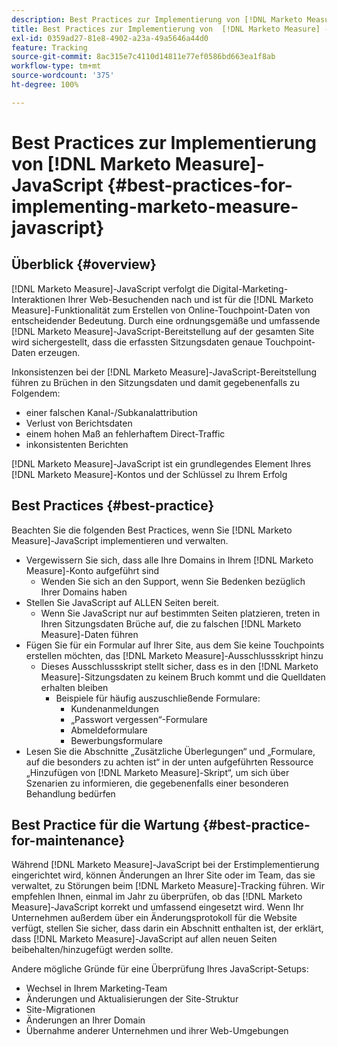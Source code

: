 ```yaml
---
description: Best Practices zur Implementierung von [!DNL Marketo Measure] JavaScript – [!DNL Marketo Measure] – Produktdokumentation
title: Best Practices zur Implementierung von  [!DNL Marketo Measure] -JavaScript
exl-id: 0359ad27-81e8-4902-a23a-49a5646a44d0
feature: Tracking
source-git-commit: 8ac315e7c4110d14811e77ef0586bd663ea1f8ab
workflow-type: tm+mt
source-wordcount: '375'
ht-degree: 100%

---
```


# Best Practices zur Implementierung von [!DNL Marketo Measure]-JavaScript {#best-practices-for-implementing-marketo-measure-javascript}

## Überblick {#overview}

[!DNL Marketo Measure]-JavaScript verfolgt die Digital-Marketing-Interaktionen Ihrer Web-Besuchenden nach und ist für die [!DNL Marketo Measure]-Funktionalität zum Erstellen von Online-Touchpoint-Daten von entscheidender Bedeutung. Durch eine ordnungsgemäße und umfassende [!DNL Marketo Measure]-JavaScript-Bereitstellung auf der gesamten Site wird sichergestellt, dass die erfassten Sitzungsdaten genaue Touchpoint-Daten erzeugen.

Inkonsistenzen bei der [!DNL Marketo Measure]-JavaScript-Bereitstellung führen zu Brüchen in den Sitzungsdaten und damit gegebenenfalls zu Folgendem:

* einer falschen Kanal-/Subkanalattribution
* Verlust von Berichtsdaten
* einem hohen Maß an fehlerhaftem Direct-Traffic
* inkonsistenten Berichten

[!DNL Marketo Measure]-JavaScript ist ein grundlegendes Element Ihres [!DNL Marketo Measure]-Kontos und der Schlüssel zu Ihrem Erfolg

## Best Practices {#best-practice}

Beachten Sie die folgenden Best Practices, wenn Sie [!DNL Marketo Measure]-JavaScript implementieren und verwalten.

* Vergewissern Sie sich, dass alle Ihre Domains in Ihrem [!DNL Marketo Measure]-Konto aufgeführt sind
   * Wenden Sie sich an den Support, wenn Sie Bedenken bezüglich Ihrer Domains haben
* Stellen Sie JavaScript auf ALLEN Seiten bereit.
   * Wenn Sie JavaScript nur auf bestimmten Seiten platzieren, treten in Ihren Sitzungsdaten Brüche auf, die zu falschen [!DNL Marketo Measure]-Daten führen
* Fügen Sie für ein Formular auf Ihrer Site, aus dem Sie keine Touchpoints erstellen möchten, das [!DNL Marketo Measure]-Ausschlussskript hinzu
   * Dieses Ausschlussskript stellt sicher, dass es in den [!DNL Marketo Measure]-Sitzungsdaten zu keinem Bruch kommt und die Quelldaten erhalten bleiben
      * Beispiele für häufig auszuschließende Formulare:
         * Kundenanmeldungen
         * „Passwort vergessen“-Formulare
         * Abmeldeformulare
         * Bewerbungsformulare
* Lesen Sie die Abschnitte „Zusätzliche Überlegungen“ und „Formulare, auf die besonders zu achten ist“ in der unten aufgeführten Ressource „Hinzufügen von [!DNL Marketo Measure]-Skript“, um sich über Szenarien zu informieren, die gegebenenfalls einer besonderen Behandlung bedürfen

## Best Practice für die Wartung {#best-practice-for-maintenance}

Während [!DNL Marketo Measure]-JavaScript bei der Erstimplementierung eingerichtet wird, können Änderungen an Ihrer Site oder im Team, das sie verwaltet, zu Störungen beim [!DNL Marketo Measure]-Tracking führen. Wir empfehlen Ihnen, einmal im Jahr zu überprüfen, ob das [!DNL Marketo Measure]-JavaScript korrekt und umfassend eingesetzt wird. Wenn Ihr Unternehmen außerdem über ein Änderungsprotokoll für die Website verfügt, stellen Sie sicher, dass darin ein Abschnitt enthalten ist, der erklärt, dass [!DNL Marketo Measure]-JavaScript auf allen neuen Seiten beibehalten/hinzugefügt werden sollte.

Andere mögliche Gründe für eine Überprüfung Ihres JavaScript-Setups:

* Wechsel in Ihrem Marketing-Team
* Änderungen und Aktualisierungen der Site-Struktur
* Site-Migrationen
* Änderungen an Ihrer Domain
* Übernahme anderer Unternehmen und ihrer Web-Umgebungen
